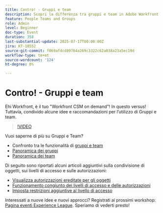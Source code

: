 ```yaml
---
title: Contro! - Gruppi e team
description: Scopri la differenza tra gruppi e team in Adobe Workfront per migliorare la struttura, la collaborazione e la gestione delle attività.
feature: People Teams and Groups
role: Admin
level: Beginner
doc-type: Event
duration: 358
last-substantial-update: 2025-07-17T00:00:00Z
jira: KT-18552
source-git-commit: f069afdcd89764a269c3322c62a038a23a5ec19d
workflow-type: tm+mt
source-wordcount: '124'
ht-degree: 0%

---
```



# Contro! - Gruppi e team

Ehi Workfront, è il tuo &quot;Workfront CSM on demand&quot;! In questo versus! Tuttavia, condivido alcune idee e raccomandazioni per l’utilizzo di Gruppi e team.

>[!VIDEO](https://video.tv.adobe.com/v/3465273/?learn=on&enablevpops)

Vuoi saperne di più su Gruppi e Team?

* Confronto tra le funzionalità di [gruppi e team](https://experienceleague.adobe.com/en/docs/workfront/using/teams-groups/work-with-groups-teams/understanding-differences-and-similarities-between-groups-and-teams)
* [Panoramica dei gruppi](https://experienceleague.adobe.com/en/docs/workfront/using/administration-and-setup/manage-groups/groups/groups)
* [Panoramica dei team](https://experienceleague.adobe.com/en/docs/workfront/using/teams-groups/create-manage-teams/teams-overview)

Di seguito sono riportati alcuni articoli aggiuntivi sulla condivisione di oggetti, sui livelli di accesso e sulle autorizzazioni:

* [Visualizza autorizzazioni ereditate per gli oggetti](https://experienceleague.adobe.com/en/docs/workfront/using/basics/grant-request-object-permissions/view-inherited-permissions-on-objects)
* [Funzionamento congiunto dei livelli di accesso e delle autorizzazioni](https://experienceleague.adobe.com/en/docs/workfront/using/administration-and-setup/add-users/access-levels/access-level-overview#how-access-levels-and-permissions-work-together)
* [Imposta restrizioni aggiuntive al livello di accesso](https://experienceleague.adobe.com/en/docs/workfront/using/administration-and-setup/add-users/configure-access/create-modify-access-levels#planner-users:~:text=Click%20Set%20additional%20restrictions%2C%20then%20set%20any%20of%20the%20following%20restrictions%20for%20the%20access%20level)

Interessati a nuove idee e nuovi approcci? Registrati ai prossimi workshop: [Pagina eventi Experience League](https://experienceleague.adobe.com/en/events?filters=Workfront). Speriamo di vederti presto!


